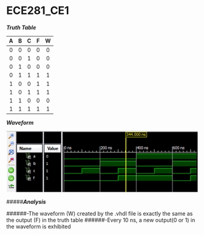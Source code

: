 ECE281_CE1
==========

__*Truth Table*__


|A|B|C|F|W|
|:--:|:--:|:--:|:--:|:--:|
|0|0|0|0|0|
|0|0|1|0|0|
|0|1|0|0|0|
|0|1|1|1|1|
|1|0|0|1|1|
|1|0|1|1|1|
|1|1|0|0|0|
|1|1|1|1|1|


__*Waveform*__


![](https://github.com/dustyweisner/ECE281_CE1/blob/master/waveform.GIF?raw=true)


#####__*Analysis*__


######-The waveform (W) created by the .vhdl file is exactly the same as the output (F) in the truth table
######-Every 10 ns, a new output(0 or 1) in the waveform is exhibited
